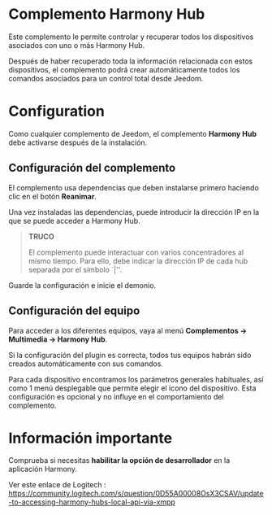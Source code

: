 # Complemento Harmony Hub

Este complemento le permite controlar y recuperar todos los dispositivos asociados con uno o más Harmony Hub.

Después de haber recuperado toda la información relacionada con estos dispositivos, el complemento podrá crear automáticamente todos los comandos asociados para un control total desde Jeedom.

# Configuration

Como cualquier complemento de Jeedom, el complemento **Harmony Hub** debe activarse después de la instalación.

## Configuración del complemento

El complemento usa dependencias que deben instalarse primero haciendo clic en el botón **Reanimar**.

Una vez instaladas las dependencias, puede introducir la dirección IP en la que se puede acceder a Harmony Hub.

>**TRUCO**
>
>El complemento puede interactuar con varios concentradores al mismo tiempo. Para ello, debe indicar la dirección IP de cada hub separada por el símbolo `|''.

Guarde la configuración e inicie el demonio.

## Configuración del equipo

Para acceder a los diferentes equipos, vaya al menú **Complementos → Multimedia → Harmony Hub**.

Si la configuración del plugin es correcta, todos tus equipos habrán sido creados automáticamente con sus comandos.

Para cada dispositivo encontramos los parámetros generales habituales, así como 1 menú desplegable que permite elegir el icono del dispositivo. Esta configuración es opcional y no influye en el comportamiento del complemento.

# Información importante

Comprueba si necesitas **habilitar la opción de desarrollador** en la aplicación Harmony.

Ver este enlace de Logitech :
<https://community.logitech.com/s/question/0D55A00008OsX3CSAV/update-to-accessing-harmony-hubs-local-api-via-xmpp>
